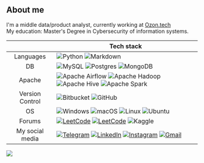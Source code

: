 ## About me
I'm a middle data/product analyst, currently working at [Ozon.tech](https://ozon.tech/)  
My education: Master's Degree in Cybersecurity of information systems.

|          | Tech stack            |
|:-:|-|
|Languages      |![Python](https://img.shields.io/badge/python-3670A0?style=for-the-badge&logo=python&logoColor=ffdd54) ![Markdown](https://img.shields.io/badge/markdown-%23000000.svg?style=for-the-badge&logo=markdown&logoColor=white)|
|DB             |![MySQL](https://img.shields.io/badge/mysql-4479A1.svg?style=for-the-badge&logo=mysql&logoColor=white) ![Postgres](https://img.shields.io/badge/postgres-%23316192.svg?style=for-the-badge&logo=postgresql&logoColor=white) ![MongoDB](https://img.shields.io/badge/MongoDB-%234ea94b.svg?style=for-the-badge&logo=mongodb&logoColor=white)|
|Apache         |![Apache Airflow](https://img.shields.io/badge/Apache%20Airflow-017CEE?style=for-the-badge&logo=Apache%20Airflow&logoColor=white) ![Apache Hadoop](https://img.shields.io/badge/Apache%20Hadoop-66CCFF?style=for-the-badge&logo=apachehadoop&logoColor=black) ![Apache Hive](https://img.shields.io/badge/Apache%20Hive-FDEE21?style=for-the-badge&logo=apachehive&logoColor=black) ![Apache Spark](https://img.shields.io/badge/Apache_Spark-FFFFFF?style=for-the-badge&logo=apachespark&logoColor=#E35A16)|
|Version Control|![Bitbucket](https://img.shields.io/badge/bitbucket-%230047B3.svg?style=for-the-badge&logo=bitbucket&logoColor=white) ![GitHub](https://img.shields.io/badge/github-%23121011.svg?style=for-the-badge&logo=github&logoColor=white)|
|OS             |![Windows](https://img.shields.io/badge/Windows-0078D6?style=for-the-badge&logo=windows&logoColor=white) ![macOS](https://img.shields.io/badge/mac%20os-000000?style=for-the-badge&logo=apple&logoColor=white) ![Linux](https://img.shields.io/badge/Linux-FCC624?style=for-the-badge&logo=linux&logoColor=black) ![Ubuntu](https://img.shields.io/badge/Ubuntu-E95420?style=for-the-badge&logo=ubuntu&logoColor=white)|
|Forums         |[![LeetCode](https://img.shields.io/badge/-LeetCode-FFA116?style=for-the-badge&logo=LeetCode&logoColor=black)](https://leetcode.com/Sounds_like_a_plan/) [![LeetCode](https://img.shields.io/badge/dynamic/json?style=for-the-badge&labelColor=black&color=%23ffa116&label=Solved&query=solved&url=https%3A%2F%2Fleetcode-badge.vercel.app%2Fapi%2Fusers%2FSounds_like_a_plan&logo=leetcode&logoColor=yellow)](https://leetcode.com/Sounds_like_a_plan/) ![Kaggle](https://img.shields.io/badge/Kaggle-035a7d?style=for-the-badge&logo=kaggle&logoColor=white)|
|My social media|[![Telegram](https://img.shields.io/badge/Telegram-2CA5E0?style=for-the-badge&logo=telegram&logoColor=white)](https://t.me/Sounds_like_a_plan) [![LinkedIn](https://img.shields.io/badge/linkedin-%230077B5.svg?style=for-the-badge&logo=linkedin&logoColor=white)](https://www.linkedin.com/in/nikita-egorov-4961022bb/) [![Instagram](https://img.shields.io/badge/Instagram-%23E4405F.svg?style=for-the-badge&logo=Instagram&logoColor=white)](https://www.instagram.com/chto_za_nikita) [![Gmail](https://img.shields.io/badge/Gmail-D14836?style=for-the-badge&logo=gmail&logoColor=white)](mailto:negorov1337@gmail.com)|

[![](https://visitcount.itsvg.in/api?id=phantom-dreamer&label=Profile%20Views&color=11&pretty=false)](https://visitcount.itsvg.in)
